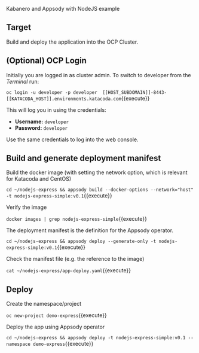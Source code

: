 Kabanero and Appsody with NodeJS example

## Target

Build and deploy the application into the OCP Cluster.

## (Optional) OCP Login

Initially you are logged in as cluster admin. To switch to developer from the _Terminal_ run:

``oc login -u developer -p developer  [[HOST_SUBDOMAIN]]-8443-[[KATACODA_HOST]].environments.katacoda.com``{{execute}}

This will log you in using the credentials:

* **Username:** ``developer``
* **Password:** ``developer``

Use the same credentials to log into the web console.

## Build and generate deployment manifest

Build the docker image (with setting the network option, which is relevant for Katacoda and CentOS)

`cd ~/nodejs-express && appsody build --docker-options --network="host" -t nodejs-express-simple:v0.1`{{execute}}

Verify the image

`docker images | grep nodejs-express-simple`{{execute}}

The deployment manifest is the definition for the Appsody operator.

`cd ~/nodejs-express && appsody deploy --generate-only -t nodejs-express-simple:v0.1`{{execute}}

Check the manifest file (e.g. the reference to the image)

`cat ~/nodejs-express/app-deploy.yaml`{{execute}}

## Deploy

Create the namespace/project

`oc new-project demo-express`{{execute}}

Deploy the app using Appsody operator 

`cd ~/nodejs-express && appsody deploy -t nodejs-express-simple:v0.1 --namespace demo-express`{{execute}}

